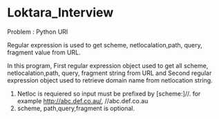 # Loktara_Interview

Problem : Python URI

Regular expression is used to get scheme, netlocalation,path, query, fragment value from URL. 

In this program, 
First regular expression object used to get all scheme, netlocalation,path, query, fragment string from URL and 
Second regular expression object used to retrieve domain name from netlocation string.

1. Netloc is requiered so input must be prefixed by [scheme:]//. for example http://abc.def.co.au/, //abc.def.co.au
2. scheme, path,query,fragment is optional.
